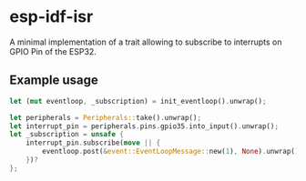 # esp-idf-isr

A minimal implementation of a trait allowing to subscribe to interrupts on GPIO Pin of the ESP32.

## Example usage 

```rust
let (mut eventloop, _subscription) = init_eventloop().unwrap();

let peripherals = Peripherals::take().unwrap();
let interrupt_pin = peripherals.pins.gpio35.into_input().unwrap();
let _subscription = unsafe {
    interrupt_pin.subscribe(move || {
        eventloop.post(&event::EventLoopMessage::new(1), None).unwrap();
    })?
};
```
